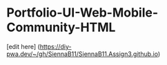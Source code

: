 # Portfolio-UI-Web-Mobile-Community-HTML

[edit here] (https://diy-pwa.dev/~/gh/SiennaB11/SiennaB11.Assign3.github.io)

